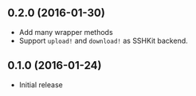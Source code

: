 ## 0.2.0 (2016-01-30)
- Add many wrapper methods
- Support `upload!` and `download!` as SSHKit backend.

## 0.1.0 (2016-01-24)
- Initial release
